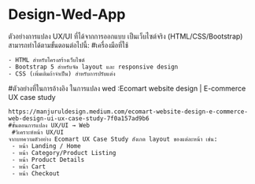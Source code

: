 # Design-Wed-App
ตัวอย่างการแปลง UX/UI ที่ได้จากการออกแบบ เป็นเว็บไซต์จริง (HTML/CSS/Bootstrap) สามารถทำได้ตามขั้นตอนต่อไปนี้:
#เครื่องมือที่ใช้
~~~
- HTML สำหรับโครงสร้างเว็บไซต์
- Bootstrap 5 สำหรับจัด layout และ responsive design
- CSS (เพิ่มเติมถ้าจำเป็น) สำหรับการปรับแต่ง
~~~
#ตัวอย่างที่ในการอ้างอิง ในการแปลง wed :Ecomart website design | E-commerce UX case study
~~~
https://manjuruldesign.medium.com/ecomart-website-design-e-commerce-web-design-ui-ux-case-study-7f0a157ad9b6
#ขั้นตอนการแปลง UX/UI → Web
 #วิเคราะห์หน้า UX/UI
จากบทความตัวอย่าง Ecomart UX Case Study สังเกต layout ของแต่ละหน้า เช่น:
 - หน้า Landing / Home
 - หน้า Category/Product Listing
 - หน้า Product Details
 - หน้า Cart
 - หน้า Checkout
~~~
